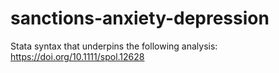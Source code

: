 # sanctions-anxiety-depression

Stata syntax that underpins the following analysis: https://doi.org/10.1111/spol.12628
